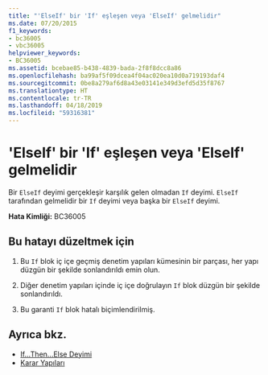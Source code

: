 ```yaml
---
title: "'ElseIf' bir 'If' eşleşen veya 'ElseIf' gelmelidir"
ms.date: 07/20/2015
f1_keywords:
- bc36005
- vbc36005
helpviewer_keywords:
- BC36005
ms.assetid: bcebae85-b438-4839-bada-2f8f8dcc8a86
ms.openlocfilehash: ba99af5f09dcea4f04ac020ea10d0a719193daf4
ms.sourcegitcommit: 0be8a279af6d8a43e03141e349d3efd5d35f8767
ms.translationtype: HT
ms.contentlocale: tr-TR
ms.lasthandoff: 04/18/2019
ms.locfileid: "59316381"
---
```

# <a name="elseif-must-be-preceded-by-a-matching-if-or-elseif"></a>'ElseIf' bir 'If' eşleşen veya 'ElseIf' gelmelidir
Bir `ElseIf` deyimi gerçekleşir karşılık gelen olmadan `If` deyimi. `ElseIf` tarafından gelmelidir bir `If` deyimi veya başka bir `ElseIf` deyimi.  
  
 **Hata Kimliği:** BC36005  
  
## <a name="to-correct-this-error"></a>Bu hatayı düzeltmek için  
  
1. Bu `If` blok iç içe geçmiş denetim yapıları kümesinin bir parçası, her yapı düzgün bir şekilde sonlandırıldı emin olun.  
  
2. Diğer denetim yapıları içinde iç içe doğrulayın `If` blok düzgün bir şekilde sonlandırıldı.  
  
3. Bu garanti `If` blok hatalı biçimlendirilmiş.  
  
## <a name="see-also"></a>Ayrıca bkz.

- [If...Then...Else Deyimi](../../visual-basic/language-reference/statements/if-then-else-statement.md)
- [Karar Yapıları](../../visual-basic/programming-guide/language-features/control-flow/decision-structures.md)
